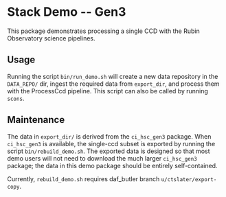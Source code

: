 Stack Demo -- Gen3
===============

This package demonstrates processing a single CCD with the Rubin Observatory
science pipelines.

Usage
-----

Running the script `bin/run_demo.sh` will create a new data repository in the
`DATA_REPO/` dir, ingest the required data from `export_dir`, and process them
with the ProcessCcd pipeline. This script can also be called by running `scons`.

Maintenance
-----------

The data in `export_dir/` is derived from the `ci_hsc_gen3` package. When
`ci_hsc_gen3` is available, the single-ccd subset is exported by running the
script `bin/rebuild_demo.sh`. The exported data is designed so that most demo
users will not need to download the much larger `ci_hsc_gen3` package; the data
in this demo package should be entirely self-contained.

Currently, `rebuild_demo.sh` requires daf_butler branch
`u/ctslater/export-copy`.


